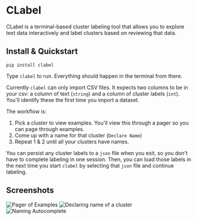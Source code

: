 # CLabel

CLabel is a terminal-based cluster labeling tool that allows you to explore text data interactively and label clusters based on reviewing that data.

## Install & Quickstart

```
pip install clabel
```

Type `clabel` to run. Everything should happen in the terminal from there.

Currently `clabel` can only import CSV files. It expects two columns to be in your csv: a column of text (`string`) and a column of cluster labels (`int`). You'll identify these the first time you import a dataset.

The workflow is:
1. Pick a cluster to view examples. You'll view this through a pager so you can page through examples.
2. Come up with a name for that cluster (`Declare Name`)
3. Repeat 1 & 2 until all your clusters have names.

You can persist any cluster labels to a `json` file when you exit, so you don't have to complete labeling in one session. Then, you can load those labels in the next time you start `clabel` by selecting that `json` file and continue labeling.

## Screenshots

![Pager of Examples](https://i.ibb.co/SwkPHBP/Screen-Shot-2021-08-30-at-4-41-14-PM.png)
![Declaring name of a cluster](https://i.ibb.co/9cM9Q5G/Screen-Shot-2021-08-30-at-4-42-11-PM.png)
![Naming Autocomplete](https://i.ibb.co/rF5qKPN/Screen-Shot-2021-08-30-at-4-41-49-PM.png)
